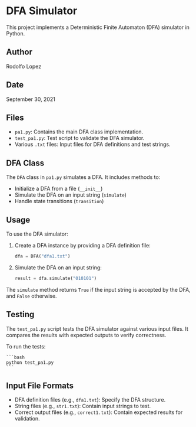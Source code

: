 # DFA Simulator

This project implements a Deterministic Finite Automaton (DFA) simulator in Python.

## Author

Rodolfo Lopez

## Date

September 30, 2021

## Files

- `pa1.py`: Contains the main DFA class implementation.
- `test_pa1.py`: Test script to validate the DFA simulator.
- Various `.txt` files: Input files for DFA definitions and test strings.

## DFA Class

The `DFA` class in `pa1.py` simulates a DFA. It includes methods to:

- Initialize a DFA from a file (`__init__`)
- Simulate the DFA on an input string (`simulate`)
- Handle state transitions (`transition`)

## Usage

To use the DFA simulator:

1. Create a DFA instance by providing a DFA definition file:

   ```python
   dfa = DFA("dfa1.txt")
   ```

2. Simulate the DFA on an input string:
   ```python
   result = dfa.simulate("010101")
   ```

The `simulate` method returns `True` if the input string is accepted by the DFA, and `False` otherwise.

## Testing

The `test_pa1.py` script tests the DFA simulator against various input files. It compares the results with expected outputs to verify correctness.

To run the tests:

    ```bash
    python test_pa1.py
    ```

## Input File Formats

- DFA definition files (e.g., `dfa1.txt`): Specify the DFA structure.
- String files (e.g., `str1.txt`): Contain input strings to test.
- Correct output files (e.g., `correct1.txt`): Contain expected results for validation.
